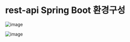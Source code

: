 # rest-api Spring Boot 환경구성
![image](https://github.com/java-0304/rest/assets/165395438/dd536e00-da3b-4df1-a923-26d0fd0e1d3d)


![image](https://github.com/java-0304/rest/assets/165395438/497cd726-eba1-4125-9d57-83c7430e1c29)


